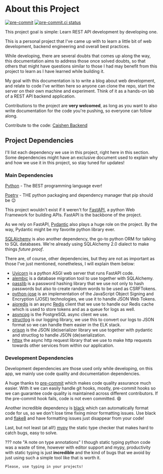 # About this Project

[![pre-commit](https://img.shields.io/badge/pre--commit-enabled-brightgreen?logo=pre-commit&logoColor=white)](https://github.com/pre-commit/pre-commit)
[![pre-commit.ci status](https://results.pre-commit.ci/badge/github/CaishenBrasil/caishen-user-api/dev.svg)](https://results.pre-commit.ci/latest/github/CaishenBrasil/caishen-user-api/dev)

This project goal is simple: Learn REST API development by developing one.

This is a personal project that I've came up with to learn a little bit of web development, backend engineering and overall best practices.

While developing, there are several doubts that comes up along the way, this documentation aims to address those once solved doubts, so that others that might have questions similar to those I had may benefit from this project to learn as I have learned while building it.

My goal with this documentation is to write a blog about web development, and relate to code I've written here so anyone can clone the repo, start the server on their own machine and experiment. Think of it as a hands-on lab of a REST API backend application.

Contributions to the project are **very welcomed**, as long as you want to also write documentation for the code you're pushing, so everyone can follow along.

Contribute to the code: [Caishen Backend](https://github.com/CaishenBrasil/backend)

## Project Dependencies

I'll list each dependency we use in this project, right here in this section. Some dependencies might have an exclusive document used to explain why and how we use it in this project, so stay tuned for updates!

### Main Dependencies

[Python](https://www.python.org/) - The BEST programming language ever!

[Poetry](https://python-poetry.org/) - THE python packaging and dependency manager that pip should be :wink:

This project wouldn't exist if it weren't for [FastAPI](https://fastapi.tiangolo.com/), a python Web Framework for building APIs. FastAPI is the backbone of the project.

As we rely on FastAPI, [Pydantic](https://pydantic-docs.helpmanual.io/) also plays a huge role on the project. By the way, Pydantic might be my favorite python library ever.

[SQLAlchemy](https://www.sqlalchemy.org/) is also another dependency, the go-to python ORM for talking to SQL databases. We're already using SQLAlchemy 2.0 dialect to make things *future proof*.

There are, of course, other dependencies, but they are not as important as those I've just mentioned, nonetheless, I will explain them below:

- [Uvicorn](https://www.uvicorn.org/) is a python ASGI web server that runs FastAPI code.
- [alembic](https://alembic.sqlalchemy.org/en/latest/) is a database migration tool to use together with SQLAlchemy.
- [passlib](https://passlib.readthedocs.io/en/stable/) is a password hashing library that we use not only to hash passwords but also to create random words to be used as CSRFTokens.
- [python-jose](https://python-jose.readthedocs.io/en/latest/) is an implementation of the JavaScript Object Signing and Encryption (JOSE) technologies, we use it to handle JSON Web Tokens.
- [aioredis](https://aioredis.readthedocs.io/en/latest/) is an async [Redis](https://redis.io/) client that we use to handle our Redis cache which is used to store tokens and as a queue for logs as well.
- [asyncpg](https://magicstack.github.io/asyncpg/current/) is the PostgreSQL async client we use.
- [structlog](https://www.structlog.org/en/stable/) is our logging library, we use this to convert our logs to JSON format so we can handle them easier in the ELK stack.
- [orjson](https://github.com/ijl/orjson) is the JSON (de)serializer library we use together with pydantic and structlog to handle JSON (de)serialization.
- [httpx](https://www.python-httpx.org/) the async http request library that we use to make http requests towards other services from within our application.

### Development Dependencies

Development dependencies are those used only while developing, on this app, we mainly use code quality and documentation dependencies.

A huge thanks to [pre-commit](https://pre-commit.com/) which makes code quality assurance much easier. With it we can easily handle git hooks, mostly, pre-commit hooks so we can guarantee code quality is maintained across different contributors. If the pre-commit hook fails, code is not even committed. :smile:

Another incredible dependency is [black](https://black.readthedocs.io/en/stable/) which can automatically format code for us, so we don't lose time fixing minor formatting issues. Use black and [flake8](https://flake8.pycqa.org/en/latest/) and have formatting issues just disappear from your code!

Last, but not least (at all!) [mypy](http://mypy-lang.org/) the static type checker that makes hard to catch bugs, easy to solve.

??? note "A note on type annotations"
    I though static typing python code was a waste of time, however with editor support and mypy, productivity with static typing is just **incredible** and the kind of bugs that we avoid by just using such a simple tool like that is worth it.

    Please, use typing in your projects!
